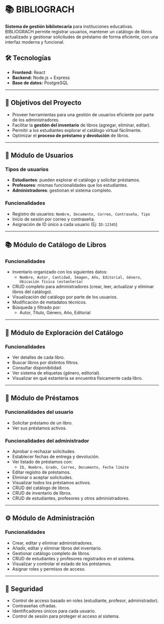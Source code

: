 # 📚 BIBLIOGRACH

**Sistema de gestión bibliotecaria** para instituciones educativas. BIBLIOGRACH permite registrar usuarios, mantener un catálogo de libros actualizado y gestionar solicitudes de préstamo de forma eficiente, con una interfaz moderna y funcional.

## 🛠️ Tecnologías

- **Frontend:** React
- **Backend:** Node.js + Express
- **Base de datos:** PostgreSQL

---

## 📌 Objetivos del Proyecto

- Proveer herramientas para una gestión de usuarios eficiente por parte de los administradores.
- Facilitar la **gestión del inventario** de libros (agregar, eliminar, editar).
- Permitir a los estudiantes explorar el catálogo virtual fácilmente.
- Optimizar el **proceso de préstamo y devolución** de libros.

---

## 👤 Módulo de Usuarios

### Tipos de usuarios

- **Estudiantes**: pueden explorar el catálogo y solicitar préstamos.
- **Profesores**: mismas funcionalidades que los estudiantes.
- **Administradores**: gestionan el sistema completo.

### Funcionalidades

- Registro de usuarios: `Nombre, Documento, Correo, Contraseña, Tipo`
- Inicio de sesión por correo y contraseña.
- Asignación de ID único a cada usuario (Ej: `ID:12345`)

---

## 📚 Módulo de Catálogo de Libros

### Funcionalidades

- Inventario organizado con los siguientes datos:
  - `Nombre, Autor, Cantidad, Imagen, Año, Editorial, Género, Ubicación física (estantería)`
- CRUD completo para administradores (crear, leer, actualizar y eliminar libros del catálogo).
- Visualización del catálogo por parte de los usuarios.
- Modificación de metadatos técnicos.
- Búsqueda y filtrado por:
  - Autor, Título, Género, Año, Editorial

---

## 📖 Módulo de Exploración del Catálogo

### Funcionalidades

- Ver detalles de cada libro.
- Buscar libros por distintos filtros.
- Consultar disponibilidad.
- Ver sistema de etiquetas (género, editorial).
- Visualizar en qué estantería se encuentra físicamente cada libro.

---

## 🔄 Módulo de Préstamos

### Funcionalidades del usuario

- Solicitar préstamo de un libro.
- Ver sus préstamos activos.

### Funcionalidades del administrador

- Aprobar o rechazar solicitudes.
- Establecer fechas de entrega y devolución.
- Ver listado de préstamos con:
  - `ID, Nombre, Grado, Correo, Documento, Fecha límite`
- Editar registro de préstamos.
- Eliminar o aceptar solicitudes.
- Visualizar todos los préstamos activos.
- CRUD del catálogo de libros.
- CRUD de inventario de libros.
- CRUD de estudiantes, profesores y otros administradores.

---

## ⚙️ Módulo de Administración

### Funcionalidades

- Crear, editar y eliminar administradores.
- Añadir, editar y eliminar libros del inventario.
- Gestionar catálogo completo de libros.
- CRUD de estudiantes y profesores registrados en el sistema.
- Visualizar y controlar el estado de los préstamos.
- Asignar roles y permisos de acceso.

---

## 🔐 Seguridad

- Control de acceso basado en roles (estudiante, profesor, administrador).
- Contraseñas cifradas.
- Identificadores únicos para cada usuario.
- Control de sesión para proteger el acceso al sistema.

